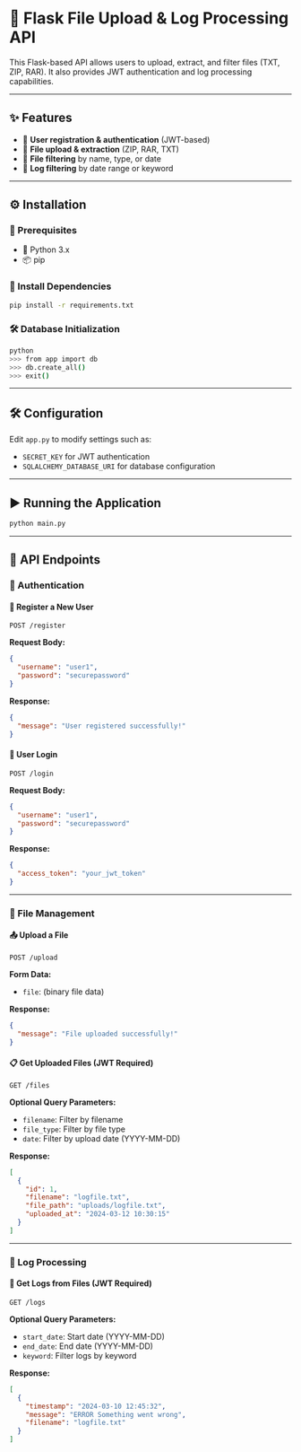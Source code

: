 # 🚀 Flask File Upload & Log Processing API

This Flask-based API allows users to upload, extract, and filter files (TXT, ZIP, RAR). It also provides JWT authentication and log processing capabilities.

---

## ✨ Features

- 🔐 **User registration & authentication** (JWT-based)
- 📂 **File upload & extraction** (ZIP, RAR, TXT)
- 🔎 **File filtering** by name, type, or date
- 📝 **Log filtering** by date range or keyword

---

## ⚙️ Installation

### 📌 Prerequisites
- 🐍 Python 3.x
- 📦 pip

### 📌 Install Dependencies
```sh
pip install -r requirements.txt
```

### 🛠 Database Initialization
```sh
python
>>> from app import db
>>> db.create_all()
>>> exit()
```

---

## 🛠 Configuration
Edit `app.py` to modify settings such as:
- `SECRET_KEY` for JWT authentication
- `SQLALCHEMY_DATABASE_URI` for database configuration

---

## ▶️ Running the Application
```sh
python main.py
```

---

## 📡 API Endpoints

### 🔑 Authentication
#### 📝 Register a New User
```http
POST /register
```
**Request Body:**
```json
{
  "username": "user1",
  "password": "securepassword"
}
```
**Response:**
```json
{
  "message": "User registered successfully!"
}
```

#### 🔐 User Login
```http
POST /login
```
**Request Body:**
```json
{
  "username": "user1",
  "password": "securepassword"
}
```
**Response:**
```json
{
  "access_token": "your_jwt_token"
}
```

---

### 📂 File Management
#### 📤 Upload a File
```http
POST /upload
```
**Form Data:**
- `file`: (binary file data)

**Response:**
```json
{
  "message": "File uploaded successfully!"
}
```

#### 📋 Get Uploaded Files (JWT Required)
```http
GET /files
```
**Optional Query Parameters:**
- `filename`: Filter by filename
- `file_type`: Filter by file type
- `date`: Filter by upload date (YYYY-MM-DD)

**Response:**
```json
[
  {
    "id": 1,
    "filename": "logfile.txt",
    "file_path": "uploads/logfile.txt",
    "uploaded_at": "2024-03-12 10:30:15"
  }
]
```

---

### 📝 Log Processing
#### 📑 Get Logs from Files (JWT Required)
```http
GET /logs
```
**Optional Query Parameters:**
- `start_date`: Start date (YYYY-MM-DD)
- `end_date`: End date (YYYY-MM-DD)
- `keyword`: Filter logs by keyword

**Response:**
```json
[
  {
    "timestamp": "2024-03-10 12:45:32",
    "message": "ERROR Something went wrong",
    "filename": "logfile.txt"
  }
]
```
